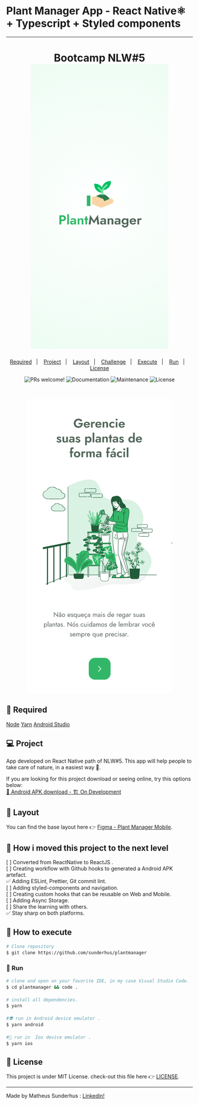# Plant Manager App - React Native⚛ + Typescript + Styled components

<hr>

<h1 align="center">
    Bootcamp NLW#5 <br>
  <img alt="Plant Manager App" title="Plant Manager App" src=".github/mock01.png" />

</h1>

<p align="center">
  <a href="#-Required">Required</a>&nbsp;&nbsp;&nbsp;|&nbsp;&nbsp;&nbsp;
  <a href="#-Project">Project</a>&nbsp;&nbsp;&nbsp;|&nbsp;&nbsp;&nbsp;
  <a href="#-Layout">Layout</a>&nbsp;&nbsp;&nbsp;|&nbsp;&nbsp;&nbsp;
  <a href="#-Challenge">Challenge</a>&nbsp;&nbsp;&nbsp;|&nbsp;&nbsp;&nbsp;
  <a href="#construction_worker-Execute">Execute</a>&nbsp;&nbsp;&nbsp;|&nbsp;&nbsp;&nbsp;
  <a href="#iphone-Run">Run</a>&nbsp;&nbsp;&nbsp;|&nbsp;&nbsp;&nbsp;
  <a href="#memo-License">License</a>
</p>

<p align="center">

  <img alt="PRs welcome!" src="https://img.shields.io/static/v1?label=PRs&message=welcome&color=15C3D6&labelColor=000000" />
  <img alt="Documentation" src="https://img.shields.io/badge/documentation-yes-brightgreen.svg"/>
  <img alt="Maintenance" src="https://img.shields.io/badge/Maintained%3F-yes-green.svg"/>
  <img alt="License" src="https://img.shields.io/static/v1?label=license&message=MIT&color=15C3D6&labelColor=000000">
</p>

<br>

<p align="center">
  <img alt="Plant Manager App" src="./.github/mock02.png" />
</p>

## 🚀 Required

[Node](https://nodejs.org/en/download/)
[Yarn](https://yarnpkg.com/)
[Android Studio](https://developer.android.com/studio)

## 💻 Project

<p>App developed on React Native path  of NLW#5. This app will help people to take care of nature, in a easiest way 🍃.</p>

<!-- <br>
My web version of this project can be found here [Git -  Plant Manager App WEB]().
<br> -->

If you are looking for this project download or seeing online, try this options below:<br>
[📲 Android APK download - 🏗 On Development]()<br>

<!-- [💻 Hosted on Netlify]()<br>
[💻 Hosted on Vercel]()<br> -->

## 🔖 Layout

You can find the base layout here 👉 [Figma - Plant Manager Mobile](https://www.figma.com/file/68psTCsgiPxxE1zyNHT6Ur/PlantManager-Copy?node-id=0%3A1).

## 🧠 How i moved this project to the next level

[ ] Converted from ReactNative to ReactJS . <br>
[ ] Creating workflow with Github hooks to generated a Android APK artefact.<br>
✅ Adding ESLint, Prettier, Git commit lint.<br>
[ ] Adding styled-components and navigation.<br>
[ ] Creating custom hooks that can be reusable on Web and Mobile.<br>
[ ] Adding Async Storage.<br>
[ ] Share the learning with others.<br>
✅ Stay sharp on both platforms.<br>

## :construction_worker: How to execute

```bash
# Clone repository
$ git clone https://github.com/sunderhus/plantmanager
```

### :iphone: Run

```bash
# clone and open on your favorite IDE, in my case Visual Studio Code.
$ cd plantmanager && code .

# install all dependencies.
$ yarn

#👽 run in Android device emulator .
$ yarn android

#🍎 run in  Ios device emulator .
$ yarn ios
```

## :memo: License

This project is under MIT License. check-out this file here 👉 [LICENSE](LICENSE.md).

---

Made by Matheus Sunderhus : [Linkedin!](https://www.linkedin.com/in/matheus-sunderhus/)
